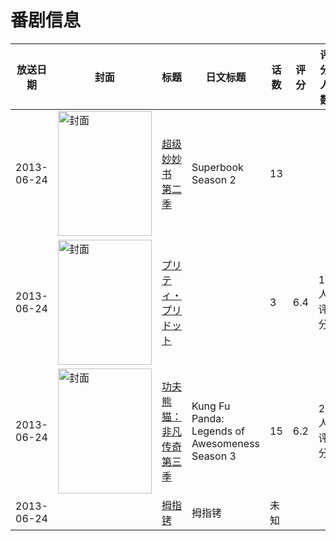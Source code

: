 # 番剧信息

|放送日期|封面|标题|日文标题|话数|评分|评分人数|
|---|---|---|---|---|---|---|
|2013-06-24|<img src="https://lain.bgm.tv/pic/cover/c/7d/bc/526744_8pDd1.jpg" alt="封面" style="width:150px;height:200px;object-fit:cover;">|[超级妙妙书 第二季](https://bangumi.tv/subject/526744)|Superbook Season 2|13|||
|2013-06-24|<img src="https://bangumi.tv/img/no_icon_subject.png" alt="封面" style="width:150px;height:200px;object-fit:cover;">|[プリティ・プリドット](https://bangumi.tv/subject/262057)||3|6.4|17人评分|
|2013-06-24|<img src="https://lain.bgm.tv/pic/cover/c/ed/7b/115617_f4SPt.jpg" alt="封面" style="width:150px;height:200px;object-fit:cover;">|[功夫熊猫：非凡传奇 第三季](https://bangumi.tv/subject/115617)|Kung Fu Panda: Legends of Awesomeness Season 3|15|6.2|27人评分|
|2013-06-24||[拇指铐](https://bangumi.tv/subject/538180)|拇指铐|未知|||
